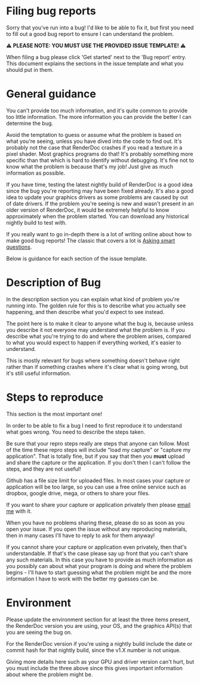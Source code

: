 # Filing bug reports

Sorry that you've run into a bug! I'd like to be able to fix it, but first you need to fill out a good bug report to ensure I can understand the problem.

:warning: **PLEASE NOTE: YOU MUST USE THE PROVIDED ISSUE TEMPLATE!** :warning:

When filing a bug please click 'Get started' next to the 'Bug report' entry. This document explains the sections in the issue template and what you should put in them.

# General guidance

You can't provide too much information, and it's quite common to provide too little information. The more information you can provide the better I can determine the bug.

Avoid the temptation to guess or assume what the problem is based on what you're seeing, unless you have dived into the code to find out. It's probably not the case that RenderDoc crashes if you read a texture in a pixel shader. Most graphics programs do that! It's probably something more specific than that which is hard to identify without debugging. It's fine not to know what the problem is because that's my job! Just give as much information as possible.

If you have time, testing the latest nightly build of RenderDoc is a good idea since the bug you're reporting may have been fixed already. It's also a good idea to update your graphics drivers as some problems are caused by out of date drivers. If the problem you're seeing is new and wasn't present in an older version of RenderDoc, it would be extremely helpful to know approximately when the problem started. You can download any historical nightly build to test with.

If you really want to go in-depth there is a lot of writing online about how to make good bug reports! The classic that covers a lot is [Asking smart questions](http://www.catb.org/esr/faqs/smart-questions.html).

Below is guidance for each section of the issue template.

# Description of Bug

In the description section you can explain what kind of problem you're running into. The golden rule for this is to describe what you actually see happening, and then describe what you'd expect to see instead.

The point here is to make it clear to anyone what the bug is, because unless you describe it not everyone may understand what the problem is. If you describe what you're trying to do and where the problem arises, compared to what you would expect to happen if everything worked, it's easier to understand.

This is mostly relevant for bugs where something doesn't behave right rather than if something crashes where it's clear what is going wrong, but it's still useful information.

# Steps to reproduce

This section is the most important one!

In order to be able to fix a bug I need to first reproduce it to understand what goes wrong. You need to describe the steps taken.

Be sure that your repro steps really are steps that anyone can follow. Most of the time these repro steps will include "load my capture" or "capture my application". That is totally fine, but if you say that then you **must** upload and share the capture or the application. If you don't then I can't follow the steps, and they are not useful!

Github has a file size limit for uploaded files. In most cases your capture or application will be too large, so you can use a free online service such as dropbox, google drive, mega, or others to share your files.

If you want to share your capture or application privately then please [email me](mailto:baldurk@baldurk.org?subject=RenderDoc%20bug) with it.

When you have no problems sharing these, please do so as soon as you open your issue. If you open the issue without any reproducing materials, then in many cases I'll have to reply to ask for them anyway!

If you cannot share your capture or application even privately, then that's understandable. If that's the case please say up front that you can't share any such materials. In this case you have to provide as much information as you possibly can about what your program is doing and where the problem begins - I'll have to start guessing what the problem might be and the more information I have to work with the better my guesses can be.

# Environment

Please update the environment section for at least the three items present, the RenderDoc version you are using, your OS, and the graphics API(s) that you are seeing the bug on.

For the RenderDoc version if you're using a nightly build include the date or commit hash for that nightly build, since the v1.X number is not unique.

Giving more details here such as your GPU and driver version can't hurt, but you must include the three above since this gives important information about where the problem might be.
